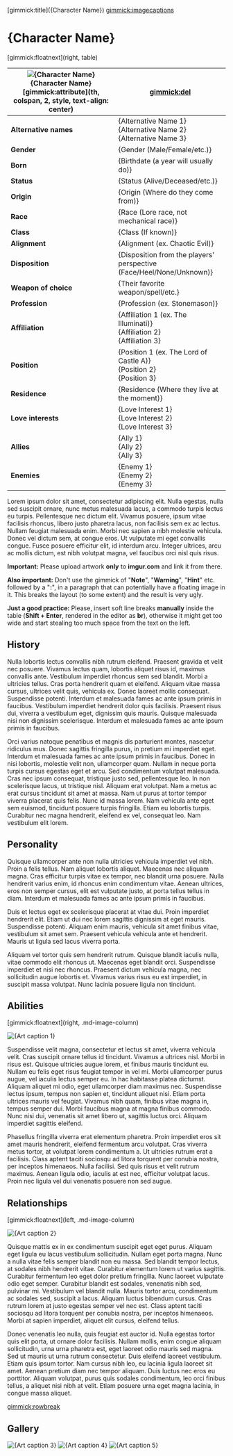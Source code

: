 [gimmick:title]({Character Name})
[gimmick:imagecaptions]( )

# {Character Name}

[gimmick:floatnext](right, table)

| ![](https://i.imgur.com/9ZTV6Uk.png "{Character Name}")<br />{Character Name} [gimmick:attribute](th, colspan, 2, style, text-align: center) | [gimmick:del]()                                              |
| ------------------------------------------------------------ | ------------------------------------------------------------ |
| **Alternative names**                                        | {Alternative Name 1}<br />{Alternative Name 2}<br />{Alternative Name 3} |
| **Gender**                                                   | {Gender (Male/Female/etc.)}                                  |
| **Born**                                                     | {Birthdate (a year will usually do)}                         |
| **Status**                                                   | {Status (Alive/Deceased/etc.)}                               |
| **Origin**                                                   | {Origin (Where do they come from)}                           |
| **Race**                                                     | {Race (Lore race, not mechanical race)}                      |
| **Class**                                                    | {Class (If known)}                                           |
| **Alignment**                                                | {Alignment (ex. Chaotic Evil)}                               |
| **Disposition**                                              | {Disposition from the players' perspective<br />(Face/Heel/None/Unknown)} |
| **Weapon of choice**                                         | {Their favorite weapon/spell/etc.}                           |
| **Profession**                                               | {Profession (ex. Stonemason)}                                |
| **Affiliation**                                              | {Affiliation 1 (ex. The Illuminati)}<br />{Affiliation 2}<br />{Affiliation 3} |
| **Position**                                                 | {Position 1 (ex. The Lord of Castle A)}<br />{Position 2}<br />{Position 3} |
| **Residence**                                                | {Residence (Where they live at the moment)}                  |
| **Love interests**                                           | {Love Interest 1}<br />{Love Interest 2}<br />{Love Interest 3} |
| **Allies**                                                   | {Ally 1}<br />{Ally 2}<br />{Ally 3}                         |
| **Enemies**                                                  | {Enemy 1}<br />{Enemy 2}<br />{Enemy 3}                      |

Lorem ipsum dolor sit amet, consectetur adipiscing elit. Nulla egestas, nulla sed suscipit ornare, nunc metus malesuada lacus, a commodo turpis lectus eu turpis. Pellentesque nec dictum elit. Vivamus posuere, ipsum vitae facilisis rhoncus, libero justo pharetra lacus, non facilisis sem ex ac lectus. Nullam feugiat malesuada enim. Morbi nec sapien a nibh molestie vehicula. Donec vel dictum sem, at congue eros. Ut vulputate mi eget convallis congue. Fusce posuere efficitur elit, id interdum arcu. Integer ultrices, arcu ac mollis dictum, est nibh volutpat magna, vel faucibus orci nisl quis risus.

**Important:** Please upload artwork **only** to **imgur.com** and link it from there.

**Also important:** Don't use the gimmick of "**Note**", "**Warning**", "**Hint**" etc. followed by a "**:**", in a paragraph that can potentially have a floating image in it. This breaks the layout (to some extent) and the result is very ugly.

**Just a good practice:** Please, insert soft line breaks **manually** inside the table (**Shift + Enter**, rendered in the editor as **br**), otherwise it might get too wide and start stealing too much space from the text on the left.

## History

Nulla lobortis lectus convallis nibh rutrum eleifend. Praesent gravida et velit nec posuere. Vivamus lectus quam, lobortis aliquet risus id, maximus convallis ante. Vestibulum imperdiet rhoncus sem sed blandit. Morbi a ultricies tellus. Cras porta hendrerit quam et eleifend. Aliquam vitae massa cursus, ultrices velit quis, vehicula ex. Donec laoreet mollis consequat. Suspendisse potenti. Interdum et malesuada fames ac ante ipsum primis in faucibus. Vestibulum imperdiet hendrerit dolor quis facilisis. Praesent risus dui, viverra a vestibulum eget, dignissim quis mauris. Quisque malesuada nisi non dignissim scelerisque. Interdum et malesuada fames ac ante ipsum primis in faucibus.

Orci varius natoque penatibus et magnis dis parturient montes, nascetur ridiculus mus. Donec sagittis fringilla purus, in pretium mi imperdiet eget. Interdum et malesuada fames ac ante ipsum primis in faucibus. Donec in nisi lobortis, molestie velit non, ullamcorper quam. Nullam in neque porta turpis cursus egestas eget et arcu. Sed condimentum volutpat malesuada. Cras nec ipsum consequat, tristique justo sed, pellentesque leo. In non scelerisque lacus, ut tristique nisl. Aliquam erat volutpat. Nam a metus ac erat cursus tincidunt sit amet at massa. Nam ut purus at tortor tempor viverra placerat quis felis. Nunc id massa lorem. Nam vehicula ante eget sem euismod, tincidunt posuere turpis fringilla. Etiam eu lobortis turpis. Curabitur nec magna hendrerit, eleifend ex vel, consequat leo. Nam vestibulum elit lorem.

## Personality

Quisque ullamcorper ante non nulla ultricies vehicula imperdiet vel nibh. Proin a felis tellus. Nam aliquet lobortis aliquet. Maecenas nec aliquam magna. Cras efficitur turpis vitae ex tempor, nec blandit urna posuere. Nulla hendrerit varius enim, id rhoncus enim condimentum vitae. Aenean ultrices, eros non semper cursus, elit est vulputate justo, at porta tellus tellus in diam. Interdum et malesuada fames ac ante ipsum primis in faucibus.

Duis et lectus eget ex scelerisque placerat at vitae dui. Proin imperdiet hendrerit elit. Etiam ut dui nec lorem sagittis dignissim at eget mauris. Suspendisse potenti. Aliquam enim mauris, vehicula sit amet finibus vitae, vestibulum sit amet sem. Praesent vehicula vehicula ante et hendrerit. Mauris ut ligula sed lacus viverra porta.

Aliquam vel tortor quis sem hendrerit rutrum. Quisque blandit iaculis nulla, vitae commodo elit rhoncus ut. Maecenas eget blandit orci. Suspendisse imperdiet et nisi nec rhoncus. Praesent dictum vehicula magna, nec sollicitudin augue lobortis et. Vivamus varius risus eu est imperdiet, in suscipit massa volutpat. Nunc lacinia posuere ligula non tincidunt.

## Abilities

[gimmick:floatnext](right, .md-image-column)

![](https://i.imgur.com/ifSJGEF.png "{Art caption 1}")

Suspendisse velit magna, consectetur et lectus sit amet, viverra vehicula velit. Cras suscipit ornare tellus id tincidunt. Vivamus a ultrices nisl. Morbi in risus est. Quisque ultricies augue lorem, et finibus mauris tincidunt eu. Nullam eu felis eget risus feugiat tempor in vel mi. Morbi ullamcorper purus augue, vel iaculis lectus semper eu. In hac habitasse platea dictumst. Aliquam aliquet mi odio, eget ullamcorper diam maximus nec. Suspendisse lectus ipsum, tempus non sapien et, tincidunt aliquet nisi. Etiam porta ultrices mauris vel feugiat. Vivamus nibh quam, finibus vitae magna in, tempus semper dui. Morbi faucibus magna at magna finibus commodo. Nunc nisi dui, venenatis sit amet libero ut, sagittis luctus orci. Aliquam imperdiet sagittis eleifend.

Phasellus fringilla viverra erat elementum pharetra. Proin imperdiet eros sit amet mauris hendrerit, eleifend fermentum arcu volutpat. Cras viverra metus tortor, at volutpat lorem condimentum a. Ut ultricies rutrum erat a facilisis. Class aptent taciti sociosqu ad litora torquent per conubia nostra, per inceptos himenaeos. Nulla facilisi. Sed quis risus et velit rutrum maximus. Aenean ligula odio, iaculis at est nec, efficitur volutpat lacus. Proin nec ligula vel dui venenatis posuere non sed augue.

## Relationships

[gimmick:floatnext](left, .md-image-column)

![](https://i.imgur.com/5SJ0mVx.jpg "{Art caption 2}")

Quisque mattis ex in ex condimentum suscipit eget eget purus. Aliquam eget ligula eu lacus vestibulum sollicitudin. Nullam eget porta magna. Nunc a nulla vitae felis semper blandit non eu massa. Sed blandit tempor lectus, at sodales nibh hendrerit vitae. Curabitur elementum lorem ut varius sagittis. Curabitur fermentum leo eget dolor pretium fringilla. Nunc laoreet vulputate odio eget semper. Curabitur blandit est sodales, venenatis nibh sed, pulvinar mi. Vestibulum vel blandit nulla. Mauris tortor arcu, condimentum ac sodales sed, suscipit a lacus. Aliquam luctus bibendum cursus. Cras rutrum lorem at justo egestas semper vel nec est. Class aptent taciti sociosqu ad litora torquent per conubia nostra, per inceptos himenaeos. Morbi at sapien imperdiet, aliquet elit cursus, eleifend tellus.

Donec venenatis leo nulla, quis feugiat est auctor id. Nulla egestas tortor quis elit porta, ut ornare dolor facilisis. Nullam mollis, enim congue aliquam sollicitudin, urna urna pharetra est, eget laoreet odio mauris sed magna. Sed ut mauris ut urna rutrum consectetur. Duis eleifend laoreet vestibulum. Etiam quis ipsum tortor. Nam cursus nibh leo, eu lacinia ligula laoreet sit amet. Aenean pretium diam nec tempor aliquam. Duis luctus nec eros eu porttitor. Aliquam volutpat, purus quis sodales condimentum, leo orci finibus tellus, a aliquet nisi nibh at velit. Etiam posuere urna eget magna lacinia, in congue massa aliquet.

[gimmick:rowbreak]( )

## Gallery

![](https://i.imgur.com/UYH5yqR.jpg "{Art caption 3}")
![](https://i.imgur.com/KMGdR88.jpg "{Art caption 4}")
![](https://i.imgur.com/ptnZlQM.jpg "{Art caption 5}")
